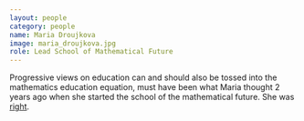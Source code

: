 ```yaml
---
layout: people
category: people
name: Maria Droujkova
image: maria_droujkova.jpg
role: Lead School of Mathematical Future
---
```


Progressive views on education can and should also be tossed into the mathematics
education equation, must have been what Maria thought 2 years ago
when she started the school of the mathematical future. She was [right](https://p2pu.org/en/schools/school-of-the-mathematical-future/).